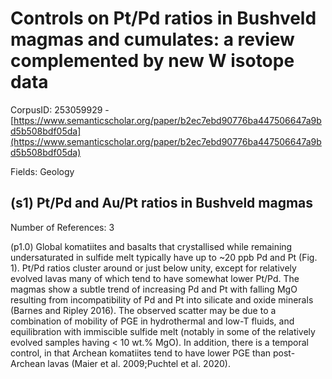 # Controls on Pt/Pd ratios in Bushveld magmas and cumulates: a review complemented by new W isotope data

CorpusID: 253059929 - [https://www.semanticscholar.org/paper/b2ec7ebd90776ba447506647a9bd5b508bdf05da](https://www.semanticscholar.org/paper/b2ec7ebd90776ba447506647a9bd5b508bdf05da)

Fields: Geology

## (s1) Pt/Pd and Au/Pt ratios in Bushveld magmas
Number of References: 3

(p1.0) Global komatiites and basalts that crystallised while remaining undersaturated in sulfide melt typically have up to ~20 ppb Pd and Pt (Fig. 1). Pt/Pd ratios cluster around or just below unity, except for relatively evolved lavas many of which tend to have somewhat lower Pt/Pd. The magmas show a subtle trend of increasing Pd and Pt with falling MgO resulting from incompatibility of Pd and Pt into silicate and oxide minerals (Barnes and Ripley 2016). The observed scatter may be due to a combination of mobility of PGE in hydrothermal and low-T fluids, and equilibration with immiscible sulfide melt (notably in some of the relatively evolved samples having < 10 wt.% MgO). In addition, there is a temporal control, in that Archean komatiites tend to have lower PGE than post-Archean lavas (Maier et al. 2009;Puchtel et al. 2020).

